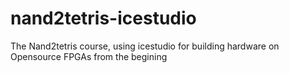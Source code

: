 # nand2tetris-icestudio
The Nand2tetris course, using icestudio for building hardware on Opensource FPGAs from the begining
